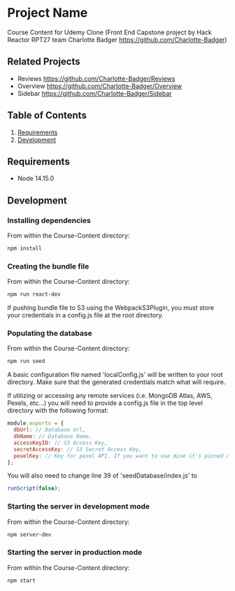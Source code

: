# Project Name
Course Content for Udemy Clone (Front End Capstone project by Hack Reactor RPT27 team Charlotte Badger https://github.com/Charlotte-Badger)

## Related Projects
- Reviews
https://github.com/Charlotte-Badger/Reviews
- Overview
https://github.com/Charlotte-Badger/Overview
- Sidebar
https://github.com/Charlotte-Badger/Sidebar

## Table of Contents

1. [Requirements](#requirements)
1. [Development](#development)


## Requirements
- Node 14.15.0

## Development

### Installing dependencies
From within the Course-Content directory:
```sh
npm install
```
### Creating the bundle file
From within the Course-Content directory:
```sh
npm run react-dev
```

If pushing bundle file to S3 using the WebpackS3Plugin, you must store your credentials in a config.js file at the root directory.

### Populating the database
From within the Course-Content directory:
```sh
npm run seed
```

A basic configuration file named 'localConfig.js' will be written to your root directory. Make sure that the generated credentials match what will require.

If utilizing or accessing any remote services (i.e. MongoDB Atlas, AWS, Pexels, etc...) you will need to provide a config.js file in the top level directory with the following format:

```javascript
module.exports = {
  dbUrl: // Database Url,
  dbName: // Database Name,
  accessKeyID: // S3 Access Key,
  secretAccessKey: // S3 Secret Access Key,
  pexelKey: // Key for pexel API. If you want to use mine it's pinned on the Charlotte-Badger Slack Channel
};
```

 You will also need to change line 39 of 'seedDatabase/index.js' to
 ```javascript
 runScript(false);
 ```

### Starting the server in development mode
From within the Course-Content directory:
```sh
npm server-dev
```

### Starting the server in production mode
From within the Course-Content directory:
```sh
npm start
```